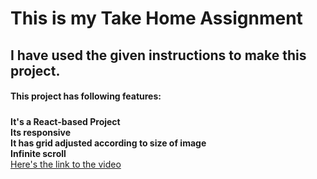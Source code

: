 # This is my Take Home Assignment

## I have used the given instructions to make this project.

#### This project has following features:

##### 
**It's a React-based Project**  
**Its responsive**  
**It has grid adjusted according to size of image**  
**Infinite scroll**  
[Here's the link to the video](https://drive.google.com/file/d/11CroHYPNNyBb6XK5zvpmgMZKSY7UhdHo/view?usp=sharing)
